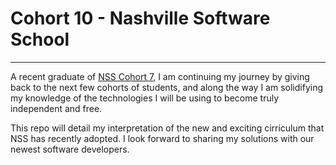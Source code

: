 # Cohort 10 - Nashville Software School
___

A recent graduate of [NSS Cohort 7](http://cohort7.nashvillesoftwareschool.com/), I am continuing my journey by giving back to the next few cohorts of students, and along the way I am solidifying my knowledge of the technologies I will be using to become truly independent and free.

This repo will detail my interpretation of the new and exciting cirriculum that NSS has recently adopted. I look forward to sharing my solutions with our newest software developers.